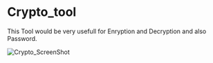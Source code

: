 # Crypto_tool
This Tool would be very usefull for Enryption and Decryption and also Password.


![Crypto_ScreenShot](https://github.com/Gauthambhandary/Crypto_tool/assets/76608448/92cc2d0e-701b-46e4-847d-70cf02b67266)

